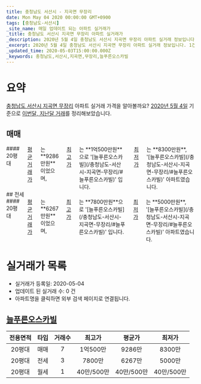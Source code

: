 ```yaml
---
title: 충청남도 서산시 - 지곡면 무장리
date: Mon May 04 2020 00:00:00 GMT+0900
tags: [충청남도-서산시]
_site_name: 매일 업데이트 되는 아파트 실거래가
_title: 충청남도 서산시 지곡면 무장리 아파트 실거래가
_description: 2020년 5월 4일 충청남도 서산시 지곡면 무장리 아파트 실거래 정보입니다. 1건 아파트 정보가 있습니다.
_excerpt: 2020년 5월 4일 충청남도 서산시 지곡면 무장리 아파트 실거래 정보입니다. 1건 아파트 정보가 있습니다.
_updated_time: 2020-05-03T15:00:00.000Z
_keywords: 충청남도,서산시,지곡면,무장리,늘푸른오스카빌
---
```





# 요약
<ins>충청남도 서산시 지곡면 무장리</ins> 아파트 실거래 가격을 알아볼까요? <ins>2020년 5월 4일</ins> 기준으로 <ins>이번달, 지난달 거래</ins>를 정리해보았습니다.

## 매매
<div class="container">
<div class="twelve columns" markdown="1">
#### 20평대
<ins>평균 거래가</ins>는 **9286만원**이었으며, <ins>최고가</ins>는 **1억500만원**으로 '[늘푸른오스카빌](/충청남도-서산시-지곡면-무장리/#늘푸른오스카빌)' 입니다. <ins>최저가</ins>는 **8300만원**, '[늘푸른오스카빌](/충청남도-서산시-지곡면-무장리/#늘푸른오스카빌)' 아파트였습니다.
</div>
</div>
## 전세
<div class="container">
<div class="twelve columns" markdown="1">
#### 20평대
<ins>평균 거래가</ins>는 **6267만원**이었으며, <ins>최고가</ins>는 **7800만원**으로 '[늘푸른오스카빌](/충청남도-서산시-지곡면-무장리/#늘푸른오스카빌)' 입니다. <ins>최저가</ins>는 **5000만원**, '[늘푸른오스카빌](/충청남도-서산시-지곡면-무장리/#늘푸른오스카빌)' 아파트였습니다.
</div>
</div>



# 실거래가 목록
- 실거래가 등록일: 2020-05-04
- 업데이트 된 실거래 수: 0 건
- 아파트명을 클릭하면 외부 검색 페이지로 연결됩니다.

## [늘푸른오스카빌](#늘푸른오스카빌)

|전용면적|타입|거래수|최고가|평균가|최저가|
|:---:|:---:|:---:|:---:|:---:|:---:|
|20평대|<span class="deal-type-1">매매</span>|7|1억500만|9286만|8300만|
|20평대|<span class="deal-type-2">전세</span>|3|7800만|6267만|5000만|
|20평대|<span class="deal-type-3">월세</span>|1|40만/500만|40만/500만|40만/500만|

<br/>



